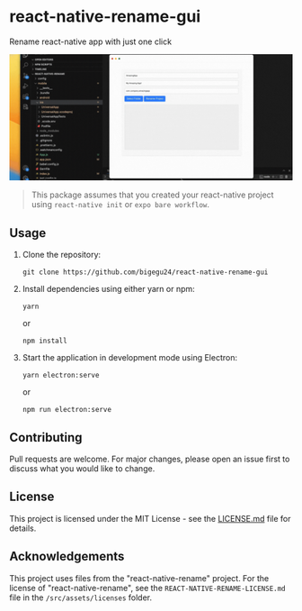 # react-native-rename-gui

Rename react-native app with just one click

![React Native Rename GUI](/src/assets/gifs/react-native-gui.gif)

> This package assumes that you created your react-native project using `react-native init` or `expo bare workflow`.

## Usage

1. Clone the repository:
    ```
    git clone https://github.com/bigegu24/react-native-rename-gui
    ```

2. Install dependencies using either yarn or npm:
    ```
    yarn
    ```
    or
    ```
    npm install
    ```

3. Start the application in development mode using Electron:
    ```
    yarn electron:serve
    ```
    or
    ```
    npm run electron:serve
    ```

## Contributing

Pull requests are welcome. For major changes, please open an issue first to discuss what you would like to change.

## License

This project is licensed under the MIT License - see the [LICENSE.md](LICENSE.md) file for details.

## Acknowledgements

This project uses files from the "react-native-rename" project. For the license of "react-native-rename", see the `REACT-NATIVE-RENAME-LICENSE.md` file in the `/src/assets/licenses` folder.
